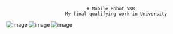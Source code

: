                                   # Mobile_Robot_VKR
                          My final qualifying work in University

![image](https://github.com/danilove123/Mobile_Robot_VKR/assets/68416072/cbd0a7ab-8f08-4087-9cf1-c421649f0049)
![image](https://github.com/danilove123/Mobile_Robot_VKR/assets/68416072/739a3b78-2a1a-4389-8bd5-d73afc3dc5a0)
![image](https://github.com/danilove123/Mobile_Robot_VKR/assets/68416072/fb35fa2a-4346-4061-a495-35681df9b628)



